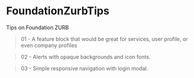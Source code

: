 # FoundationZurbTips
Tips on Foundation ZURB 

> 01 - A feature block that would be great for services, user profile, or even company profiles

> 02 - Alerts with opaque backgrounds and icon fonts.

> 03 - Simple responsive navigation with login modal.